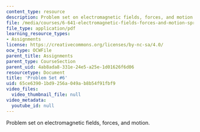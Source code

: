 ```yaml
---
content_type: resource
description: Problem set on electromagnetic fields, forces, and motion.
file: /media/courses/6-641-electromagnetic-fields-forces-and-motion-spring-2009/65ce63901bd9256a049ab8b54f91fbf9_MIT6_641s09_pset06.pdf
file_type: application/pdf
learning_resource_types:
- Assignments
license: https://creativecommons.org/licenses/by-nc-sa/4.0/
ocw_type: OCWFile
parent_title: Assignments
parent_type: CourseSection
parent_uid: 4ab8ada8-331e-24e5-a25e-1d01626f6d06
resourcetype: Document
title: 'Problem Set #6'
uid: 65ce6390-1bd9-256a-049a-b8b54f91fbf9
video_files:
  video_thumbnail_file: null
video_metadata:
  youtube_id: null
---
```

Problem set on electromagnetic fields, forces, and motion.